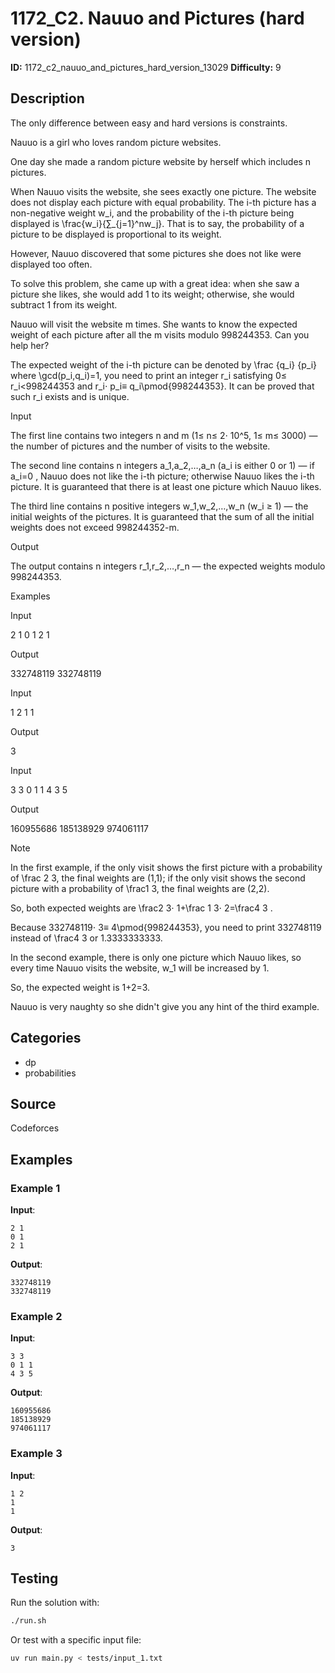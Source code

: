 # 1172_C2. Nauuo and Pictures (hard version)

**ID:** 1172_c2_nauuo_and_pictures_hard_version_13029
**Difficulty:** 9

## Description

The only difference between easy and hard versions is constraints.

Nauuo is a girl who loves random picture websites.

One day she made a random picture website by herself which includes n pictures.

When Nauuo visits the website, she sees exactly one picture. The website does not display each picture with equal probability. The i-th picture has a non-negative weight w_i, and the probability of the i-th picture being displayed is \frac{w_i}{∑_{j=1}^nw_j}. That is to say, the probability of a picture to be displayed is proportional to its weight.

However, Nauuo discovered that some pictures she does not like were displayed too often.

To solve this problem, she came up with a great idea: when she saw a picture she likes, she would add 1 to its weight; otherwise, she would subtract 1 from its weight.

Nauuo will visit the website m times. She wants to know the expected weight of each picture after all the m visits modulo 998244353. Can you help her?

The expected weight of the i-th picture can be denoted by \frac {q_i} {p_i} where \gcd(p_i,q_i)=1, you need to print an integer r_i satisfying 0≤ r_i<998244353 and r_i⋅ p_i≡ q_i\pmod{998244353}. It can be proved that such r_i exists and is unique.

Input

The first line contains two integers n and m (1≤ n≤ 2⋅ 10^5, 1≤ m≤ 3000) — the number of pictures and the number of visits to the website.

The second line contains n integers a_1,a_2,…,a_n (a_i is either 0 or 1) — if a_i=0 , Nauuo does not like the i-th picture; otherwise Nauuo likes the i-th picture. It is guaranteed that there is at least one picture which Nauuo likes.

The third line contains n positive integers w_1,w_2,…,w_n (w_i ≥ 1) — the initial weights of the pictures. It is guaranteed that the sum of all the initial weights does not exceed 998244352-m.

Output

The output contains n integers r_1,r_2,…,r_n — the expected weights modulo 998244353.

Examples

Input


2 1
0 1
2 1


Output


332748119
332748119


Input


1 2
1
1


Output


3


Input


3 3
0 1 1
4 3 5


Output


160955686
185138929
974061117

Note

In the first example, if the only visit shows the first picture with a probability of \frac 2 3, the final weights are (1,1); if the only visit shows the second picture with a probability of \frac1 3, the final weights are (2,2).

So, both expected weights are \frac2 3⋅ 1+\frac 1 3⋅ 2=\frac4 3 .

Because 332748119⋅ 3≡ 4\pmod{998244353}, you need to print 332748119 instead of \frac4 3 or 1.3333333333.

In the second example, there is only one picture which Nauuo likes, so every time Nauuo visits the website, w_1 will be increased by 1.

So, the expected weight is 1+2=3.

Nauuo is very naughty so she didn't give you any hint of the third example.

## Categories

- dp
- probabilities

## Source

Codeforces

## Examples

### Example 1

**Input**:
```
2 1
0 1
2 1
```

**Output**:
```
332748119
332748119
```

### Example 2

**Input**:
```
3 3
0 1 1
4 3 5
```

**Output**:
```
160955686
185138929
974061117
```

### Example 3

**Input**:
```
1 2
1
1
```

**Output**:
```
3
```


## Testing

Run the solution with:

```bash
./run.sh
```

Or test with a specific input file:

```bash
uv run main.py < tests/input_1.txt
```
